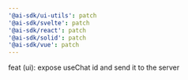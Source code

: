 ```yaml
---
'@ai-sdk/ui-utils': patch
'@ai-sdk/svelte': patch
'@ai-sdk/react': patch
'@ai-sdk/solid': patch
'@ai-sdk/vue': patch
---
```


feat (ui): expose useChat id and send it to the server
